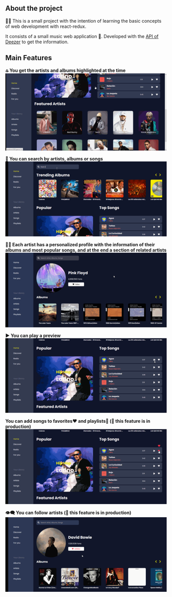 ## About the project

:student: This is a small project with the intention of learning the basic concepts of web development with react-redux.

It consists of a small music web application :musical_note:. Developed with the [API of Deezer](https://developers.deezer.com/api) to get the information.

## Main Features

**:top: You get the artists and albums highlighted at the time**
![Home Page](demo/Home_Page_Maoc_Music.gif)

**:mag_right: You can search by artists, albums or songs**
![Search Featured](demo/Search_Maoc_Music.gif)

**:singer: Each artist has a personalized profile with the information of their albums and most popular songs, and at the end a section of related artists**
![Each Artist has a Personalized Profile](demo/each_Artist_Maoc_Music.gif)

**:arrow_forward: You can play a preview**
![Play a Preview](demo/preview_Maoc_Music.gif)

**You can add songs to favorites:heart: and playlists:minidisc: (:construction: this feature is in production)**
![Add Song to Favorites](demo/add_fav_Maoc_Music.gif)

**:eye_speech_bubble: You can follow artists (:construction: this feature is in production)**
![Follow Artist](demo/follow_Maoc_Music.gif)
